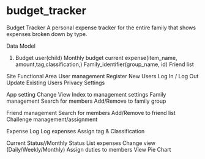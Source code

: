 # budget_tracker
Budget Tracker
A personal expense tracker for the entire family that shows expenses broken down by type.

Data Model
1. Budget user(child)
    Monthly budget
    current expense(item_name, amount,tag,classification,)
    Family_identifier(group_name, id)
    Friend list

Site Functional Area
    User management
        Register New Users
        Log In / Log Out
        Update Existing Users
        Privacy Settings
    
   App setting
        Change View
        Index to management settings
   Family management
        Search for members
        Add/Remove to family group
    
   Friend management
        Search for members
        Add/Remove to friend list
        Challenge management/assignment 
    
   Expense Log
        Log expenses
        Assign tag & Classification
               
   Current Status//Monthly Status
        List expenses
        Change view (Daily/Weekly/Monthly)
        Assign duties to members
        View Pie Chart
        
       
        
        
        
     
    
     